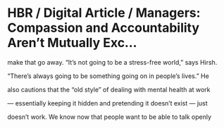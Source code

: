 # HBR / Digital Article / Managers: Compassion and Accountability Aren’t Mutually Exc…

make that go away. “It’s not going to be a stress-free world,” says Hirsh.

“There’s always going to be something going on in people’s lives.” He

also cautions that the “old style” of dealing with mental health at work

— essentially keeping it hidden and pretending it doesn’t exist — just

doesn’t work. We know now that people want to be able to talk openly